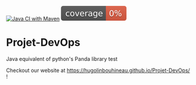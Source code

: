 [![Java CI with Maven](https://github.com/HugolinBouhineau/Projet-DevOps/actions/workflows/maven.yml/badge.svg)](https://github.com/Davidouai/Projet-DevOps/actions/workflows/maven.yml)
[![Coverage](.github/badges/jacoco.svg)](https://github.com/HugolinBouhineau/Projet-DevOps/actions/workflows/maven.yml)

# Projet-DevOps
Java equivalent of python's Panda library test

Checkout our website at https://hugolinbouhineau.github.io/Projet-DevOps/ !
